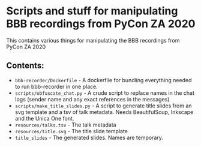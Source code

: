 Scripts and stuff for manipulating BBB recordings from PyCon ZA 2020
===================================================================

This contains various things for manipulating the BBB recordings from PyCon ZA 2020

Contents:
--------

* ``bbb-recorder/Dockerfile`` - A dockerfile for bundling everything needed to run bbb-recorder in one place.
* ``scripts/obfuscate_chat.py`` - A crude script to replace names in the chat logs (sender name and any exact references in the messages)
* ``scripts/make_title_slides.py`` - A script to generate title slides from an svg template and a tsv of talk metadata. Needs BeautifulSoup, Inkscape and the Unica One font.
* ``resources/talks.tsv`` - The talk metadata
* ``resources/title.svg`` - The title slide template
* ``title_slides`` - The generated slides. Names are temporary.
